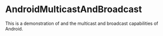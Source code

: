 # AndroidMulticastAndBroadcast
This is a demonstration of and the multicast and broadcast capabilities of Android. 
